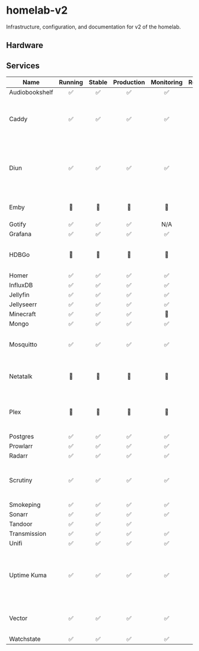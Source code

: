 # homelab-v2

Infrastructure, configuration, and documentation for v2 of the homelab.

## Hardware

## Services

| Name           | Running | Stable | Production | Monitoring | Rootless | Notes                                                   |
|----------------|:-------:|:------:|:----------:|:----------:|:--------:|---------------------------------------------------------|
| Audiobookshelf |    ✅    |   ✅    |     ✅      |     ✅      |    ✅     |                                                         |
| Caddy          |    ✅    |   ✅    |     ✅      |     ✅      |    🚫    | `caddy-docker-proxy`, needs Docker socket               |
| Diun           |    ✅    |   ✅    |     ✅      |     ✅      |    🚫    | Needs access to Docker socket, still needs tweaking     |
| Emby           |   🚫    |   🚫   |     🚫     |     🚫     |    🚫    | Will not migrate -> Jellyfin                            |
| Gotify         |    ✅    |   ✅    |     ✅      |    N/A     |    ✅     |                                                         |
| Grafana        |    ✅    |   ✅    |     ✅      |     ✅      |    ✅     |                                                         |
| HDBGo          |   🚫    |   🚫   |     🚫     |     🚫     |    🚫    | Will not migrate -> Prowlarr                            |
| Homer          |    ✅    |   ✅    |     ✅      |     ✅      |    ✅     |                                                         |
| InfluxDB       |    ✅    |   ✅    |     ✅      |     ✅      |    ✅     |                                                         |
| Jellyfin       |    ✅    |   ✅    |     ✅      |     ✅      |    ✅     |                                                         |
| Jellyseerr     |    ✅    |   ✅    |     ✅      |     ✅      |    ✅     |                                                         |
| Minecraft      |    ✅    |   ✅    |     ✅      |     🚫     |    🚫    |                                                         |
| Mongo          |    ✅    |   ✅    |     ✅      |     ✅      |    ✅     |                                                         |
| Mosquitto      |    ✅    |   ✅    |     ✅      |     ✅      |    ✅     | Need to point mqtt.schu to new IP                       |
| Netatalk       |   🚫    |   🚫   |     🚫     |     🚫     |    🚫    | Not using, moving to Samba                              |
| Plex           |   🚫    |   🚫   |     🚫     |     🚫     |    🚫    | Plex has been great, but time to say bye.               |
| Postgres       |    ✅    |   ✅    |     ✅      |     ✅      |    ✅     |                                                         |
| Prowlarr       |    ✅    |   ✅    |     ✅      |     ✅      |    ✅     |                                                         |
| Radarr         |    ✅    |   ✅    |     ✅      |     ✅      |    ✅     |                                                         |
| Scrutiny       |    ✅    |   ✅    |     ✅      |     ✅      |    🚫    | Can't run rootless, SMART requires root                 |
| Smokeping      |    ✅    |   ✅    |     ✅      |     ✅      |    ✅     |                                                         |
| Sonarr         |    ✅    |   ✅    |     ✅      |     ✅      |    ✅     |                                                         |
| Tandoor        |    ✅    |   ✅    |     ✅      |            |          |                                                         |
| Transmission   |    ✅    |   ✅    |     ✅      |     ✅      |    ✅     |                                                         |
| Unifi          |    ✅    |   ✅    |     ✅      |     ✅      |    ✅     |                                                         |
| Uptime Kuma    |    ✅    |   ✅    |     ✅      |     ✅      |    🚫    | Not easy to run rootless, needs access to Docker socket |
| Vector         |    ✅    |   ✅    |     ✅      |     ✅      |   N/A    | Runs on the host, not Docker                            |
| Watchstate     |    ✅    |   ✅    |     ✅      |     ✅      |    ✅     |                                                         |
